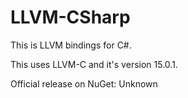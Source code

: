 # LLVM-CSharp
This is LLVM bindings for C#.

This uses LLVM-C and it's version 15.0.1.

Official release on NuGet: Unknown
